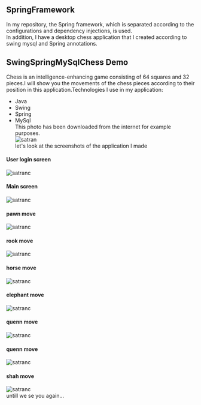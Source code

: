 ## SpringFramework 
In my repository, the Spring framework, which is separated according to the configurations and dependency injections, is used.  
In addition, I have a desktop chess application that I created according to swing mysql and Spring annotations.  
## SwingSpringMySqlChess Demo
Chess is an intelligence-enhancing game consisting of 64 squares and 32 pieces.I will show you the movements of the chess pieces according to their position in this application.Technologies I use in my application:  
- Java
- Swing
- Spring 
- MySql   
This photo has been downloaded from the internet for example purposes.  
![satran](https://github.com/omerulusoy41/SpringIOC-DI/blob/main/ScreenShoots/satrancnasiloynanir7.jpg?raw=true)    
let's look at the screenshots of the application I made  
#### User login screen  
![satranc](https://github.com/omerulusoy41/SpringIOC-DI/blob/main/ScreenShoots/Ekran%20G%C3%B6r%C3%BCnt%C3%BCs%C3%BC%20(12).png?raw=true)  
#### Main screen  
![satranc](https://github.com/omerulusoy41/SpringIOC-DI/blob/main/ScreenShoots/Ekran%20G%C3%B6r%C3%BCnt%C3%BCs%C3%BC%20(13).png?raw=true)  
#### pawn move  
![satranc](https://github.com/omerulusoy41/SpringIOC-DI/blob/main/ScreenShoots/Ekran%20G%C3%B6r%C3%BCnt%C3%BCs%C3%BC%20(14).png?raw=true)  
#### rook move  
![satranc](https://github.com/omerulusoy41/SpringIOC-DI/blob/main/ScreenShoots/Ekran%20G%C3%B6r%C3%BCnt%C3%BCs%C3%BC%20(15).png?raw=true)  
#### horse move  
![satranc](https://github.com/omerulusoy41/SpringIOC-DI/blob/main/ScreenShoots/Ekran%20G%C3%B6r%C3%BCnt%C3%BCs%C3%BC%20(16).png?raw=true)  
#### elephant move  
![satranc](https://github.com/omerulusoy41/SpringIOC-DI/blob/main/ScreenShoots/Ekran%20G%C3%B6r%C3%BCnt%C3%BCs%C3%BC%20(17).png?raw=true)  
#### quenn move  
![satranc](https://github.com/omerulusoy41/SpringIOC-DI/blob/main/ScreenShoots/Ekran%20G%C3%B6r%C3%BCnt%C3%BCs%C3%BC%20(18).png?raw=true)  
#### quenn move  
![satranc](https://github.com/omerulusoy41/SpringIOC-DI/blob/main/ScreenShoots/Ekran%20G%C3%B6r%C3%BCnt%C3%BCs%C3%BC%20(19).png?raw=true)  
#### shah move  
![satranc](https://github.com/omerulusoy41/SpringIOC-DI/blob/main/ScreenShoots/Ekran%20G%C3%B6r%C3%BCnt%C3%BCs%C3%BC%20(20).png?raw=true)  
untill we se you again...


